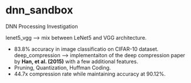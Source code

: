 # dnn_sandbox
DNN Processing Investigation

lenet5_vgg --> mix between LeNet5 and VGG architecture. 
  - 83.8% accuracy in image classificatio on CIFAR-10 dataset.
deep_compression --> implementaiton of the deep compression paper by **Han, et al. (2015)** with a few additional features.
  - Pruning, Quantization, Huffman Coding.
  - 44.7x compression rate while maintaining accuracy at 90.12%. 
